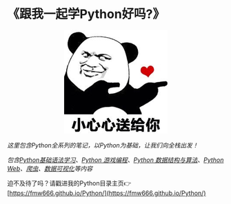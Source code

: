 # 《跟我一起学Python好吗?》
<div align="center">
    <img src="https://github.com/fmw666/Python/blob/master/pics/biaoqingbao1.jpeg?raw=true">
</div>

*这里包含Python全系列的笔记，以Python为基础，让我们向全栈出发！*

*包含[Python基础语法学习](https://github.com/fmw666/Python/tree/master/Python)、[Python 游戏编程]()、[Python 数据结构与算法]()、[Python Web](https://github.com/fmw666/Python/tree/master/Python%20Flask)、[爬虫]()、[数据可视化]()等内容*

迫不及待了吗？请戳进我的Python目录主页👉[https://fmw666.github.io/Python/](https://fmw666.github.io/Python/)
